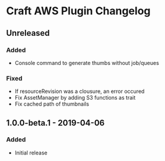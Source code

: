 # Craft AWS Plugin Changelog

## Unreleased
### Added
- Console command to generate thumbs without job/queues
### Fixed
- If resourceRevision was a clousure, an error occured
- Fix AssetManager by adding S3 functions as trait
- Fix cached path of thumbnails

## 1.0.0-beta.1 - 2019-04-06
### Added
- Initial release
